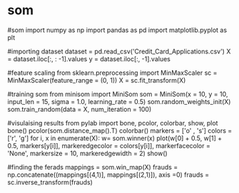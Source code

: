 # som
#som
import numpy as np
import pandas as pd
import matplotlib.pyplot as plt

#importing dataset
dataset = pd.read_csv('Credit_Card_Applications.csv')
X = dataset.iloc[:, : -1].values
y = dataset.iloc[:, -1].values

#feature scaling
from sklearn.preprocessing import MinMaxScaler
sc = MinMaxScaler(feature_range = (0, 1))
X = sc.fit_transform(X)

#training som
from minisom import MiniSom
som = MiniSom(x = 10, y = 10, input_len = 15, sigma = 1.0, learning_rate = 0.5)
som.random_weights_init(X)
som.train_random(data = X, num_iteration = 100)

#visulaising results
from pylab import bone, pcolor, colorbar, show, plot
bone()
pcolor(som.distance_map().T)
colorbar()
markers = ['o' , 's']
colors = ['r', 'g']
for i, x in enumerate(X):
    w= som.winner(x)
    plot(w[0] + 0.5,
         w[1] + 0.5,
         markers[y[i]],
         markeredgecolor = colors[y[i]],
         markerfacecolor = 'None',
         markersize = 10,
         markeredgewidth = 2)
show()


#finding the ferads
mappings = som.win_map(X)
frauds = np.concatenate((mappings[(4,1)], mappings[(2,1)]), axis =0)
frauds = sc.inverse_transform(frauds)
